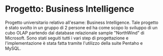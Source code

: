 # Progetto: Business Intelligence
Progetto universitario relativo all'esame: Business Intelligence. Tale progetto è stato svolto in un gruppo di 2 persone
ed ha come scopo lo sviluppo di un cubo OLAP partendo dal database relazionale sample "NorthWind" di Microsoft.
Sono stati seguiti tutti i vari step di progettazione e l'implementazione è stata fatta tramite l'utilizzo della suite Pentaho e MySQL.
